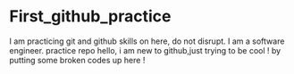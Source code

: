 # First_github_practice
I am practicing git and github skills on here, do not disrupt. I am a software engineer.
practice repo
hello, i am new to github,just trying to be cool ! by putting some broken codes up here !
